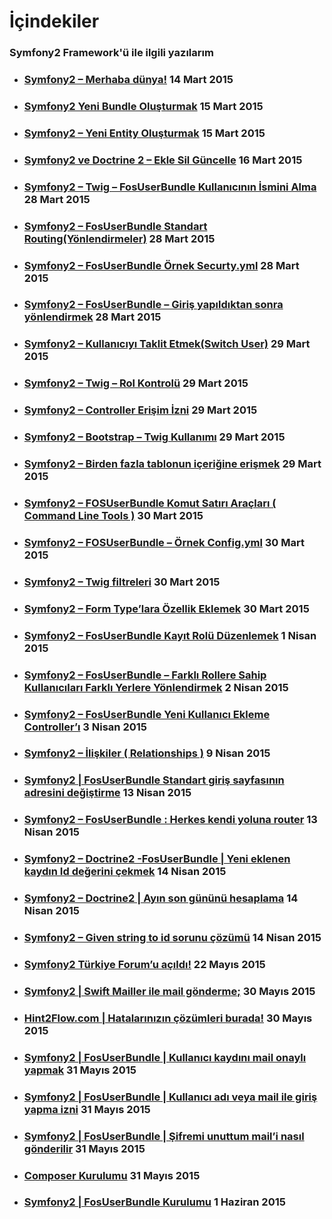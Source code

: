 # İçindekiler

### Symfony2 Framework'ü ile ilgili yazılarım

  * ### [Symfony2 – Merhaba dünya!](/symfony2-merhaba-dunya/) 14 Mart 2015

  * ### [Symfony2 Yeni Bundle Oluşturmak](/symfony2-yeni-bundle-olusturmak/) 15 Mart 2015

  * ### [Symfony2 – Yeni Entity Oluşturmak](/symfony2-yeni-entity-olusturmak/) 15 Mart 2015

  * ### [Symfony2 ve Doctrine 2 – Ekle Sil Güncelle](/symfony2-ve-doctrine-2-ekle-sil-guncelle/) 16 Mart 2015

  * ### [Symfony2 – Twig – FosUserBundle Kullanıcının İsmini Alma](/symfony2-twig-fosuserbundle-kullanicinin-ismini-alma/) 28 Mart 2015

  * ### [Symfony2 – FosUserBundle Standart Routing(Yönlendirmeler)](/symfony2-fosuserbundle-standart-routingyonlendirmeler/) 28 Mart 2015

  * ### [Symfony2 – FosUserBundle Örnek Securty.yml](/symfony2-fosuserbundle-ornek-securty-yml/) 28 Mart 2015

  * ### [Symfony2 – FosUserBundle – Giriş yapıldıktan sonra yönlendirmek](/symfony2-fosuserbundle-giris-yapildiktan-sonra-yonlendirmek/) 28 Mart 2015

  * ### [Symfony2 – Kullanıcıyı Taklit Etmek(Switch User)](/symfony2-kullaniciyi-taklit-etmekswitch-user/) 29 Mart 2015

  * ### [Symfony2 – Twig – Rol Kontrolü](/symfony2-twig-rol-kontrolu/) 29 Mart 2015

  * ### [Symfony2 – Controller Erişim İzni](/symfony2-controller-erisim-izni/) 29 Mart 2015

  * ### [Symfony2 – Bootstrap – Twig Kullanımı](/symfony2-bootstrap-twig-kullanimi/) 29 Mart 2015

  * ### [Symfony2 – Birden fazla tablonun içeriğine erişmek](/symfony2-birden-fazla-tablonun-icerigine-erismek/) 29 Mart 2015

  * ### [Symfony2 – FOSUserBundle Komut Satırı Araçları ( Command Line Tools )](/symfony2-fosuserbundle-komut-satiri-araclari-command-line-tools/) 30 Mart 2015

  * ### [Symfony2 – FOSUserBundle – Örnek Config.yml](/symfony2-fosuserbundle-ornek-config-yml/) 30 Mart 2015

  * ### [Symfony2 – Twig filtreleri](/symfony2-twig-filtreleri/) 30 Mart 2015

  * ### [Symfony2 – Form Type’lara Özellik Eklemek](/symfony2-form-typelara-ozellik-eklemek/) 30 Mart 2015

  * ### [Symfony2 – FosUserBundle Kayıt Rolü Düzenlemek](/symfony2-fosuserbundle-kayit-rolu-duzenlemek/) 1 Nisan 2015

  * ### [Symfony2 – FosUserBundle – Farklı Rollere Sahip Kullanıcıları Farklı Yerlere Yönlendirmek](/symfony2-fosuserbundle-farkli-rollere-sahip-kullanicilari-farkli-yerlere-yonlendirmek/) 2 Nisan 2015

  * ### [Symfony2 – FosUserBundle Yeni Kullanıcı Ekleme Controller’ı](/symfony2-fosuserbundle-yeni-kullanici-ekleme-controlleri/) 3 Nisan 2015

  * ### [Symfony2 – İlişkiler ( Relationships )](/symfony2-iliskiler-relationships/) 9 Nisan 2015

  * ### [Symfony2 | FosUserBundle Standart giriş sayfasının adresini değiştirme](/symfony2-fosuserbundle-standart-giris-sayfasinin-adresini-degistirme/) 13 Nisan 2015

  * ### [Symfony2 – FosUserBundle : Herkes kendi yoluna router](/symfony2-fosuserbundle-herkes-kendi-yoluna-router/) 13 Nisan 2015

  * ### [Symfony2 – Doctrine2 -FosUserBundle | Yeni eklenen kaydın Id değerini çekmek](/symfony2-doctrine2-fosuserbundle-yeni-eklenen-kaydin-id-degerini-cekmek/) 14 Nisan 2015

  * ### [Symfony2 – Doctrine2 | Ayın son gününü hesaplama](/symfony2-doctrine2-ayin-son-gununu-hesaplama/) 14 Nisan 2015

  * ### [Symfony2 – Given string to id sorunu çözümü](/symfony2-given-string-to-id-sorunu-cozumu/) 14 Nisan 2015

  * ### [Symfony2 Türkiye Forum’u açıldı!](/symfony2-turkiye-forumu-acildi/) 22 Mayıs 2015

  * ### [Symfony2 | Swift Mailler ile mail gönderme;](/symfony2-swift-mailler-ile-mail-gonderme/) 30 Mayıs 2015

  * ### [Hint2Flow.com | Hatalarınızın çözümleri burada!](/hint2flow-com-hatalarinizin-cozumleri-burada/) 30 Mayıs 2015

  * ### [Symfony2 | FosUserBundle | Kullanıcı kaydını mail onaylı yapmak](/symfony2-fosuserbundle-kullanici-kaydini-mail-onayli-yapmak/) 31 Mayıs 2015

  * ### [Symfony2 | FosUserBundle | Kullanıcı adı veya mail ile giriş yapma izni](/symfony2-fosuserbundle-kullanici-adi-veya-mail-ile-giris-yapma-izni/) 31 Mayıs 2015

  * ### [Symfony2 | FosUserBundle | Şifremi unuttum mail’i nasıl gönderilir](/symfony2-fosuserbundle-sifremi-unuttum-maili-nasil-gonderilir/) 31 Mayıs 2015

  * ### [Composer Kurulumu](/composer-kurulumu/) 31 Mayıs 2015

  * ### [Symfony2 | FosUserBundle Kurulumu](/symfony2-fosuserbundle-kurulumu/) 1 Haziran 2015
